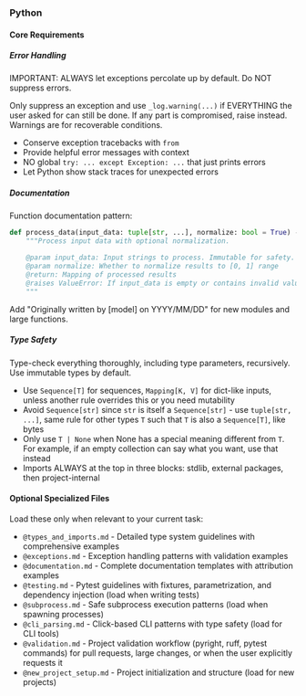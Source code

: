 ### Python

#### Core Requirements

##### Error Handling
IMPORTANT: ALWAYS let exceptions percolate up by default. Do NOT suppress errors.

Only suppress an exception and use `_log.warning(...)` if EVERYTHING the user asked for can still be done. If any part is compromised, raise instead. Warnings are for recoverable conditions.

- Conserve exception tracebacks with `from`
- Provide helpful error messages with context
- NO global `try: ... except Exception: ...` that just prints errors
- Let Python show stack traces for unexpected errors

##### Documentation
Function documentation pattern:
```python
def process_data(input_data: tuple[str, ...], normalize: bool = True) -> dict[str, float]:
    """Process input data with optional normalization.

    @param input_data: Input strings to process. Immutable for safety.
    @param normalize: Whether to normalize results to [0, 1] range
    @return: Mapping of processed results
    @raises ValueError: If input_data is empty or contains invalid values
    """
```

Add "Originally written by [model] on YYYY/MM/DD" for new modules and large functions.

##### Type Safety
Type-check everything thoroughly, including type parameters, recursively. Use immutable types by default.

- Use `Sequence[T]` for sequences, `Mapping[K, V]` for dict-like inputs, unless another rule overrides this or you need mutability
- Avoid `Sequence[str]` since `str` is itself a `Sequence[str]` - use `tuple[str, ...]`, same rule for other types `T` such that `T` is also a `Sequence[T]`, like bytes
- Only use `T | None` when None has a special meaning different from `T`. For example, if an empty collection can say what you want, use that instead
- Imports ALWAYS at the top in three blocks: stdlib, external packages, then project-internal

#### Optional Specialized Files

Load these only when relevant to your current task:

- `@types_and_imports.md` - Detailed type system guidelines with comprehensive examples
- `@exceptions.md` - Exception handling patterns with validation examples
- `@documentation.md` - Complete documentation templates with attribution examples
- `@testing.md` - Pytest guidelines with fixtures, parametrization, and dependency injection (load when writing tests)
- `@subprocess.md` - Safe subprocess execution patterns (load when spawning processes)
- `@cli_parsing.md` - Click-based CLI patterns with type safety (load for CLI tools)
- `@validation.md` - Project validation workflow (pyright, ruff, pytest commands) for pull requests, large changes, or when the user explicitly requests it
- `@new_project_setup.md` - Project initialization and structure (load for new projects)
